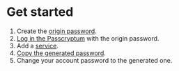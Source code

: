 # Get started

1. Create the [origin password](glossary.md#origin-password).
1. [Log in the Passcryptum](../how-tos/general.md#web-application) with the origin password.
1. Add a [service](glossary.md#service).
1. [Copy the generated password](../how-tos/password.md#copy-password).
1. Change your account password to the generated one.

